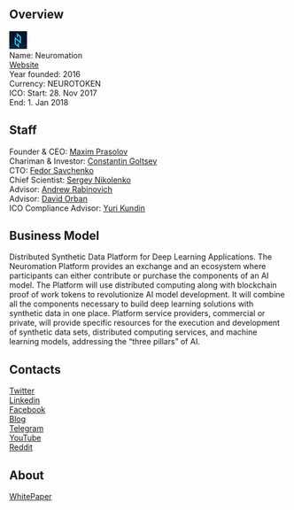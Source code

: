 ## Overview
![logo](../projects/logo/neuromation.png)  
Name: Neuromation  
[Website](https://neuromation.io/en/)  
Year founded: 2016  
Currency: NEUROTOKEN  
ICO: Start: 28. Nov 2017  
End: 	1. Jan 2018
## Staff
Founder & CEO: [Maxim Prasolov](../people/maxim_prasolov.md)  
Chariman & Investor: [Constantin Goltsev](../people/constantin_goltsev.md)  
CTO: [Fedor Savchenko](../people/fedor_savchenko.md)  
Chief Scientist: [Sergey Nikolenko](../people/sergey_nikolenko.md)    
Advisor: [Andrew Rabinovich](../people/andrew_rabinovich.md)  
Advisor: [David Orban](../people/david_orban.md)  
ICO Compliance Advisor: [Yuri Kundin](../people/yuri_kundin.md)
## Business Model
Distributed Synthetic Data Platform for Deep Learning Applications. The Neuromation Platform provides an exchange and an ecosystem where participants can either contribute or purchase the components of an AI model. The Platform will use distributed computing along with blockchain proof of work tokens to revolutionize AI model development. It will combine all the components necessary to build deep learning solutions with synthetic data in one place. Platform service providers, commercial or private, will provide specific resources for the execution and development of synthetic data sets, distributed computing services, and machine learning models, addressing the “three pillars” of AI.
## Contacts  
[Twitter](https://twitter.com/neuromation_io)  
[Linkedin](https://www.linkedin.com/company/neuromation-technologies/)  
[Facebook](https://www.facebook.com/neuromation/)      
[Blog](https://medium.com/neuromation-io-blog)  
[Telegram](https://t.me/Neuromation)  
[YouTube](https://www.youtube.com/channel/UC43ZGqyRIM30riSlQgmIlgQ)  
[Reddit](https://www.reddit.com/r/Neuromation/)  
## About  
[WhitePaper](https://neuromation.io/files/Neuromation_white_paper.pdf)  

